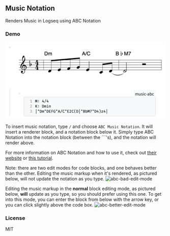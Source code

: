 ## Music Notation

Renders Music in Logseq using ABC Notation

### Demo

![icon](./icon.png)

To insert music notation, type `/` and choose `ABC Music Notation`. It will insert a renderer block, and a notation block below it. Simply type ABC Notation into the notation block (between the ```'s), and the notation will render above.

For more information on ABC Notation and how to use it, check out [their website](https://abcnotation.com/learn) or [this tutorial](https://youtu.be/H8hWKP5cEXE?t=310).

Note: there are two edit modes for code blocks, and one behaves better than the other. Editing the music markup when it's rendered, as pictured below, will not update the notation as you type.
![abc-bad-edit-mode](./abc-bad-edit-mode.png)

Editing the music markup in the **normal** block editing mode, as pictured below, **will** update as you type, so you should prefer using this one. To get into this mode, you can enter the block from below with the arrow key, or you can click slightly above the code box.
![abc-better-edit-mode](./abc-better-edit-mode.png)

### License

MIT
